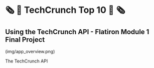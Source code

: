 # 🗞 📰 TechCrunch Top 10 📰 🗞

## Using the TechCrunch API - Flatiron Module 1 Final Project

(img/app_overview.png)

The TechCrunch API
